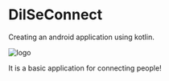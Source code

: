 # DilSeConnect
Creating an android application using kotlin.


![logo](https://github.com/rohitajariwal/Dilseconnect/assets/54471917/bd659d8b-b462-4fed-ad20-287a05282f39)


It is a basic application for connecting people!
